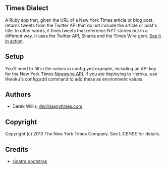 ## Times Dialect

A Ruby app that, given the URL of a New York Times article or blog post, returns tweets from the Twitter API that do not include the article or post's title. In other words, it finds tweets that reference NYT stories but in a different way. It uses the Twitter API, Sinatra and the Times Wire gem. [See it in action](http://tweetrewrite.herokuapp.com/).

## Setup

You'll need to fill in the values in config.yml.example, including an API key for the New York Times [Newswire API](http://developer.nytimes.com/docs/read/times_newswire_api). If you are deploying to Heroku, use Heroku's config:add command to add these as environment values.

## Authors
* Derek Willis, dwillis@nytimes.com

## Copyright

Copyright (c) 2013 The New York Times Company. See LICENSE for details.

## Credits
* [sinatra bootstrap](https://github.com/cldwalker/sinatra-bootstrap) 
